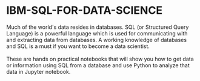 # IBM-SQL-FOR-DATA-SCIENCE
Much of the world's data resides in databases. SQL (or Structured Query Language) is a powerful language which is used for communicating with and extracting data from databases. A working knowledge of databases and SQL is a must if you want to become a data scientist.<br/>
<br/>
These are hands on practical notebooks that will show you how to get data or information using SQL from a database and use Python to analyze that data in Jupyter notebook.
